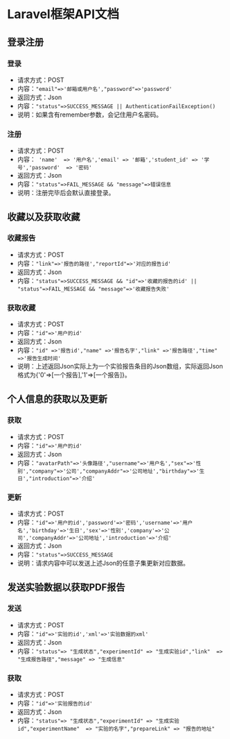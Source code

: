 # Laravel框架API文档

## 登录注册

### 登录
- 请求方式：POST
- 内容：```"email"=>'邮箱或用户名',"password"=>'password'```
- 返回方式：Json
- 内容：```"status"=>SUCCESS_MESSAGE || AuthenticationFailException()```
- 说明：如果含有remember参数，会记住用户名密码。
### 注册
- 请求方式：POST
- 内容：``` 'name'  => '用户名','email' => '邮箱','student_id' => '学号','password'  => '密码'```
- 返回方式：Json
- 内容：```"status"=>FAIL_MESSAGE && "message"=>错误信息```
- 说明：注册完毕后会默认直接登录。

## 收藏以及获取收藏

### 收藏报告
- 请求方式：POST
- 内容：```"link"=>'报告的路径',"reportId"=>'对应的报告id'```
- 返回方式：Json
- 内容：```"status"=>SUCCESS_MESSAGE && "id"=>'收藏的报告的id' || "status"=>FAIL_MESSAGE && "message"=>'收藏报告失败'```
### 获取收藏
- 请求方式：POST
- 内容：```"id"=>'用户的id'```
- 返回方式：Json
- 内容：```"id" =>'报告id',"name" =>'报告名字',"link" =>'报告路径',"time" =>'报告生成时间'```
- 说明：上述返回Json实际上为一个实验报告条目的Json数组，实际返回Json格式为{'0'=>[一个报告],'1'=>[一个报告]}。

## 个人信息的获取以及更新

### 获取
- 请求方式：POST
- 内容：```"id"=>'用户的id'```
- 返回方式：Json
- 内容：```"avatarPath"=>'头像路径',"username"=>'用户名',"sex"=>'性别',"company"=>'公司',"companyAddr"=>'公司地址',"birthday"=>'生日',"introduction"=>'介绍'```

### 更新
- 请求方式：POST
- 内容：```"id"=>'用户的id','password'=>'密码','username'=>'用户名','birthday'=>'生日','sex'=>'性别','company'=>'公司','companyAddr'=>'公司地址','introduction'=>'介绍'```
- 返回方式：Json
- 内容：```"status"=>SUCCESS_MESSAGE```
- 说明：请求内容中可以发送上述Json的任意子集更新对应数据。

## 发送实验数据以获取PDF报告

### 发送
- 请求方式：POST
- 内容：```"id"=>'实验的id','xml'=>'实验数据的xml'```
- 返回方式：Json
- 内容：```"status"=> "生成状态","experimentId" => "生成实验id","link"  => "生成报告路径","message" => "生成信息"```

### 获取
- 请求方式：POST
- 内容：```"id"=>'实验报告的id'```
- 返回方式：Json
- 内容：```"status"=> "生成状态","experimentId" => "生成实验id","experimentName"  => "实验的名字","prepareLink" => "报告的地址"```


